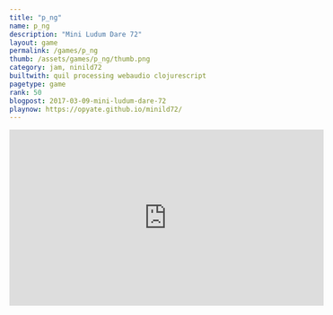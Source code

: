 ```yaml
---
title: "p_ng"
name: p_ng
description: "Mini Ludum Dare 72"
layout: game
permalink: /games/p_ng
thumb: /assets/games/p_ng/thumb.png
category: jam, ninild72
builtwith: quil processing webaudio clojurescript
pagetype: game
rank: 50
blogpost: 2017-03-09-mini-ludum-dare-72
playnow: https://opyate.github.io/minild72/
---
```



<div class="videowrapper">
<iframe width="560" height="315" src="https://www.youtube.com/embed/d_tSSeSFgbw" frameborder="0" allow="accelerometer; autoplay; encrypted-media; gyroscope; picture-in-picture" allowfullscreen></iframe>
</div>
